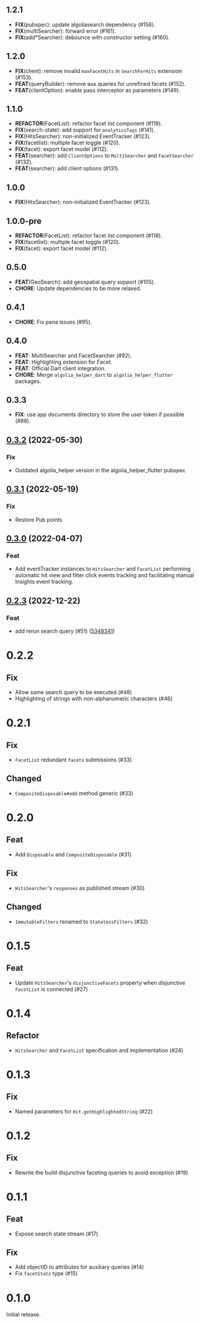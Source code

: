 ## 1.2.1

 - **FIX**(pubspec): update algoliasearch dependency (#158).
 - **FIX**(multiSearcher): forward error (#161).
 - **FIX**(add*Searcher): debounce with constructor setting (#160).

## 1.2.0

 - **FIX**(client): remove invalid `maxFacetHits` in `SearchForHits` extension (#153).
 - **FEAT**(queryBuilder): remove aux queries for unrefined facets (#152).
 - **FEAT**(clientOption): enable pass interceptor as parameters (#149).

## 1.1.0

 - **REFACTOR**(FacetList): refactor facet list component (#118).
 - **FIX**(search-state): add support for `analyticsTags` (#141).
 - **FIX**(HitsSearcher): non-initialized EventTracker (#123).
 - **FIX**(facetlist): multiple facet toggle (#120).
 - **FIX**(facet): export facet model (#112).
 - **FEAT**(searcher): add `ClientOptions` to `MultiSearcher` and `FacetSearcher` (#132).
 - **FEAT**(searcher): add client options (#131).

## 1.0.0

- **FIX**(HitsSearcher): non-initialized EventTracker (#123).

## 1.0.0-pre

 - **REFACTOR**(FacetList): refactor facet list component (#118).
 - **FIX**(facetlist): multiple facet toggle (#120).
 - **FIX**(facet): export facet model (#112).

## 0.5.0

 - **FEAT**(GeoSearch): add geospatial query support (#105).
 - **CHORE**: Update dependencies to be more relaxed.

## 0.4.1

 - **CHORE**: Fix pana issues (#95).

## 0.4.0

 - **FEAT**: MultiSearcher and FacetSearcher (#92).
 - **FEAT**: Highlighting extension for Facet.
 - **FEAT**: Official Dart client integration.
 - **CHORE**: Merge `algolia_helper_dart` to `algolia_helper_flutter` packages.

## 0.3.3

- **FIX**: use app documents directory to store the user token if possible (#88).

## [0.3.2](https://github.com/algolia/algoliasearch-helper-flutter/compare/0.3.1...0.3.2) (2022-05-30)

### Fix
- Outdated algolia_helper version in the algolia_helper_flutter pubspec

## [0.3.1](https://github.com/algolia/algoliasearch-helper-flutter/compare/0.3.0...0.3.1) (2022-05-19)

### Fix
- Restore Pub points

## [0.3.0](https://github.com/algolia/algoliasearch-helper-flutter/compare/0.2.3...0.3.0) (2022-04-07)

### Feat

- Add eventTracker instances to `HitsSearcher` and `FacetList` performing automatic hit view and filter click events
  tracking and facilitating manual Insights event tracking.

## [0.2.3](https://github.com/algolia/algoliasearch-helper-flutter/compare/0.2.2...0.2.3) (2022-12-22)

### Feat

- add rerun search query (#51) ([5348341](https://github.com/algolia/algoliasearch-helper-flutter/commit/5348341))

# 0.2.2

## Fix

- Allow same search query to be executed (#48)
- Highlighting of strings with non-alphanumeric characters (#46)

# 0.2.1

## Fix

- `FacetList` redundant `facets` submissions (#33)

## Changed

- `CompositeDisposable#add` method generic (#33)

# 0.2.0

## Feat

- Add `Disposable` and `CompositeDisposable` (#31)

## Fix

- `HitsSearcher`'s `responses` as published stream (#30)

## Changed

- `ImmutableFilters` renamed to `StatelessFilters` (#32)

# 0.1.5

## Feat

- Update `HitsSearcher`'s `disjunctiveFacets` property when disjunctive `FacetList` is connected (#27)

# 0.1.4

## Refactor

- `HitsSearcher` and `FacetList` specification and implementation (#24)

# 0.1.3

## Fix

- Named parameters for `Hit.getHighlightedString` (#22)

# 0.1.2

## Fix

- Rewrite the build disjunctive faceting queries to avoid exception  (#19)

# 0.1.1

## Feat

- Expose search state stream (#17)

## Fix

- Add objectID to attributes for auxiliary queries (#14)
- Fix `facetStats` type (#15)

# 0.1.0

Initial release.
